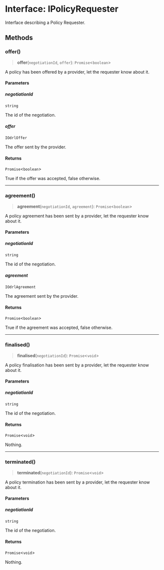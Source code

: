 # Interface: IPolicyRequester

Interface describing a Policy Requester.

## Methods

### offer()

> **offer**(`negotiationId`, `offer`): `Promise`\<`boolean`\>

A policy has been offered by a provider, let the requester know about it.

#### Parameters

##### negotiationId

`string`

The id of the negotiation.

##### offer

`IOdrlOffer`

The offer sent by the provider.

#### Returns

`Promise`\<`boolean`\>

True if the offer was accepted, false otherwise.

***

### agreement()

> **agreement**(`negotiationId`, `agreement`): `Promise`\<`boolean`\>

A policy agreement has been sent by a provider, let the requester know about it.

#### Parameters

##### negotiationId

`string`

The id of the negotiation.

##### agreement

`IOdrlAgreement`

The agreement sent by the provider.

#### Returns

`Promise`\<`boolean`\>

True if the agreement was accepted, false otherwise.

***

### finalised()

> **finalised**(`negotiationId`): `Promise`\<`void`\>

A policy finalisation has been sent by a provider, let the requester know about it.

#### Parameters

##### negotiationId

`string`

The id of the negotiation.

#### Returns

`Promise`\<`void`\>

Nothing.

***

### terminated()

> **terminated**(`negotiationId`): `Promise`\<`void`\>

A policy termination has been sent by a provider, let the requester know about it.

#### Parameters

##### negotiationId

`string`

The id of the negotiation.

#### Returns

`Promise`\<`void`\>

Nothing.
